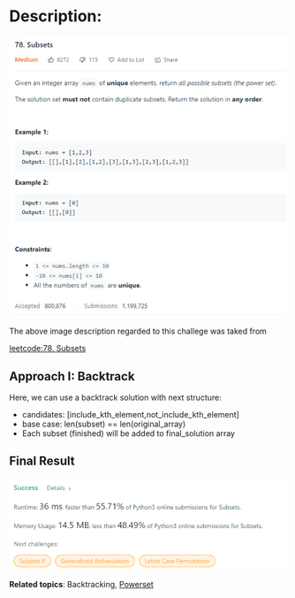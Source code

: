 # Description:

![challenge image from: leetcode.com](challenge.png)

The above image description regarded to this challege was taked from

[leetcode:78. Subsets](https://leetcode.com/problems/subsets/)

## Approach I: Backtrack

Here, we can use a backtrack solution with next structure:

- candidates: [include_kth_element,not_include_kth_element]
- base case: len(subset) == len(original_array)
- Each subset (finished) will be added to final_solution array

## Final Result

![final result: leetcode.com](Summary_Approach_I.png)

**Related topics**: Backtracking, [Powerset](https://en.wikipedia.org/wiki/Power_set)
